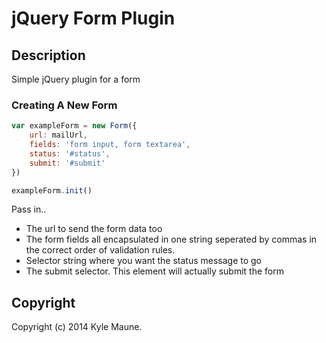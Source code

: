 # jQuery Form Plugin

## Description

Simple jQuery plugin for a form

### Creating A New Form
```JavaScript
var exampleForm = new Form({
	url: mailUrl,
    fields: 'form input, form textarea',
    status: '#status',
    submit: '#submit'
})

exampleForm.init()
```

Pass in..

* The url to send the form data too
* The form fields all encapsulated in one string seperated by commas in the correct order of validation rules.
* Selector string where you want the status message to go
* The submit selector. This element will actually submit the form 

## Copyright

Copyright (c) 2014 Kyle Maune.
